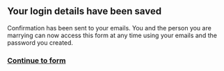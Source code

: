 <h2>Your login details have been saved</h2>

<p>Confirmation has been sent to your emails. You and the person you are marrying can now access this form at any time using your emails and the password you created.<p>

<h3>
<a href="https://clairehanna.github.io/NOIM-Prototype/celebrantdetails/" class="nsw-button nsw-button--primary">Continue to form</a>        
       </h3>
